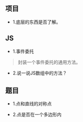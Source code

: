 ## 项目

- 1.底层的东西是否了解。

## JS

- 1.事件委托

>封装一个事件委托的通用方法。

- 2.说一说JS数组中的方法？

## 题目

- 1.点和直线的对称点

- 2.点是否在一个多边形内
